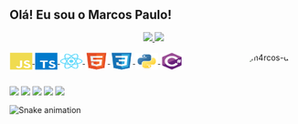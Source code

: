 ## Olá! Eu sou o Marcos Paulo!
<div align="center">
  <a href="https://github.com/m4rcos-dev">
  <img height="180em" src="https://github-readme-stats.vercel.app/api?username=m4rcos-dev&show_icons=true&theme=dark&include_all_commits=true&count_private=true"/>
  <img height="180em" src="https://github-readme-stats.vercel.app/api/top-langs/?username=m4rcos-dev&layout=compact&langs_count=7&theme=dark"/>
</div>
</div>
<div style="display: inline_block"><br>
  <img align="center" alt="m4rcos-Js" height="30" width="40" src="https://raw.githubusercontent.com/devicons/devicon/master/icons/javascript/javascript-plain.svg">
  <img align="center" alt="m4rcos-Ts" height="30" width="40" src="https://raw.githubusercontent.com/devicons/devicon/master/icons/typescript/typescript-plain.svg">
  <img align="center" alt="m4rcos-React" height="30" width="40" src="https://raw.githubusercontent.com/devicons/devicon/master/icons/react/react-original.svg">
  <img align="center" alt="m4rcos-HTML" height="30" width="40" src="https://raw.githubusercontent.com/devicons/devicon/master/icons/html5/html5-original.svg">
  <img align="center" alt="m4rcos-CSS" height="30" width="40" src="https://raw.githubusercontent.com/devicons/devicon/master/icons/css3/css3-original.svg">
  <img align="center" alt="m4rcos-Python" height="30" width="40" src="https://raw.githubusercontent.com/devicons/devicon/master/icons/python/python-original.svg">
  <img align="center" alt="m4rcos-Csharp" height="30" width="40" src="https://raw.githubusercontent.com/devicons/devicon/master/icons/csharp/csharp-original.svg">
  <img align="right" alt="m4rcos-dev" height="260" style="border-radius:50px" src="https://i.imgur.com/dmf6VH3.png">
</div>

##

<div> 
  <a href="https://instagram.com/m4rcos.dev" target="_blank"><img src="https://img.shields.io/badge/-Instagram-%23E4405F?style=for-the-badge&logo=instagram&logoColor=white" target="_blank"></a>
 	<a href="https://www.twitch.tv/novatogamertv" target="_blank"><img src="https://img.shields.io/badge/Twitch-9146FF?style=for-the-badge&logo=twitch&logoColor=white" target="_blank"></a>
 <a href="https://discord.gg/NCDWYm2hmd" target="_blank"><img src="https://img.shields.io/badge/Discord-7289DA?style=for-the-badge&logo=discord&logoColor=white" target="_blank"></a> 
  <a href = "mailto:dev.marcospereira@gmail.com"><img src="https://img.shields.io/badge/-Gmail-%23333?style=for-the-badge&logo=gmail&logoColor=white" target="_blank"></a>
  <a href="http://www.linkedin.com/in/dev-marcospaulo" target="_blank"><img src="https://img.shields.io/badge/-LinkedIn-%230077B5?style=for-the-badge&logo=linkedin&logoColor=white" target="_blank"></a> 
  
  ![Snake animation](https://github.com/m4rcos-dev/m4rcos-dev/blob/output/github-contribution-grid-snake.svg)
  
  </div>
